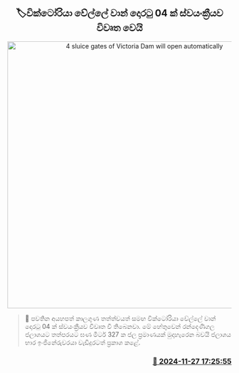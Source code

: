 <p align='center'><b><h2 align='center' title='4 sluice gates of Victoria Dam will open automatically'>🏷වික්ටෝරියා වේල්ලේ වාන් දොරටු 04 ක් ස්වයංක්‍රීයව විවෘත වෙයි</h2></b></p>
<p align='center'><img src='https://helakuru.sgp1.cdn.digitaloceanspaces.com/esana/images/lib/victoria-dam-new.jpg' width='600' alt='4 sluice gates of Victoria Dam will open automatically'></p>

>📝 පවතින අයහපත් කාලගුණ තත්ත්වයත් සමඟ වික්ටෝරියා වේල්ලේ වාන් දොරටු 04 ක් ස්වයංක්‍රීයව විවෘත වී තිබෙනවා.
මේ හේතුවෙන් රන්දෙණිගල ජලාශයට තත්පරයට ඝණ මීටර් 327 ක ජල ප්‍රමාණයක් මුදාහැරෙන බවයි ජලාශය භාර ඉංජිනේරුවරයා වැඩිදුරටත් ප්‍රකාශ කළේ. 


<h3 align='right'><a href='https://www.helakuru.lk/esana/p/105520/'>📅 2024-11-27 17:25:55</a></h3>
